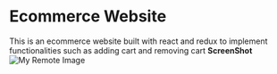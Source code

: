 # Ecommerce Website
This is an ecommerce website built with react and redux to implement functionalities such as adding cart and removing cart 
__ScreenShot__
![My Remote Image](https://oluwibe-faith.netlify.app/static/media/image-1.6c9d8709bfb1fe4cff13.png?dl=0)

